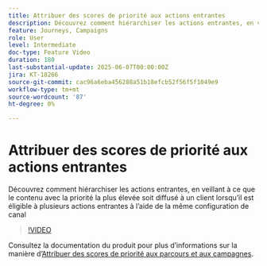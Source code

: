 ```yaml
---
title: Attribuer des scores de priorité aux actions entrantes
description: Découvrez comment hiérarchiser les actions entrantes, en veillant à ce que le contenu avec la priorité la plus élevée soit diffusé à un client lorsqu’il est éligible à plusieurs actions entrantes à l’aide de la même configuration de canal
feature: Journeys, Campaigns
role: User
level: Intermediate
doc-type: Feature Video
duration: 180
last-substantial-update: 2025-06-07T00:00:00Z
jira: KT-18266
source-git-commit: cac96a6eba456288a51b18efcb52f56f5f1049e9
workflow-type: tm+mt
source-wordcount: '87'
ht-degree: 0%

---
```



# Attribuer des scores de priorité aux actions entrantes

Découvrez comment hiérarchiser les actions entrantes, en veillant à ce que le contenu avec la priorité la plus élevée soit diffusé à un client lorsqu’il est éligible à plusieurs actions entrantes à l’aide de la même configuration de canal

>[!VIDEO](https://video.tv.adobe.com/v/3445003/?learn=on&enablevpops&captions=fre_fr)

Consultez la documentation du produit pour plus d’informations sur la manière d’[Attribuer des scores de priorité aux parcours et aux campagnes](https://experienceleague.adobe.com/fr/docs/journey-optimizer/using/conflict-prioritization/priority-scores).

